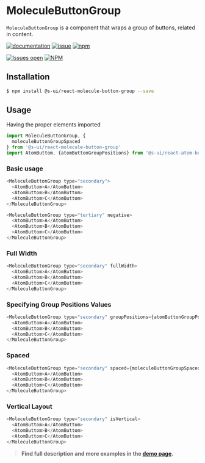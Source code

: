 # MoleculeButtonGroup

`MoleculeButtonGroup` is a component that wraps a group of buttons, related in content.

[![documentation](https://img.shields.io/badge/read%20the%20doc-black?logo=readthedocs)](https://sui-components.vercel.app/workbench/molecule/buttonGroup/)
[![issue](https://img.shields.io/badge/report%20a%20bug-black?logo=openbugbounty&logoColor=red)](https://github.com/SUI-Components/sui-components/issues/new?&projects=4&template=bug-report.yml&assignees=&template=report-a-bug.yml&title=🪲+&labels=bug,component,molecule,buttonGroup)
[![npm](https://img.shields.io/npm/dt/%40s-ui/react-molecule-button-group?logo=npm&labelColor=black)](https://www.npmjs.com/package/@s-ui/react-molecule-button-group)

[![Issues open](https://img.shields.io/github/issues-search/SUI-Components/sui-components?query=is%3Aopen%20label%3Acomponent%20label%3AbuttonGroup&logo=openbugbounty&logoColor=red&label=issues%20open&color=red)](https://github.com/SUI-Components/sui-components/issues?q=is%3Aopen+label%3Acomponent+label%3AbuttonGroup)
[![NPM](https://img.shields.io/npm/l/%40s-ui%2Freact-molecule-button-group)](https://github.com/SUI-Components/sui-components/blob/main/components/molecule/buttonGroup/LICENSE.md)

## Installation

```sh
$ npm install @s-ui/react-molecule-button-group --save
```

## Usage

Having the proper elements imported

```js
import MoleculeButtonGroup, {
  moleculeButtonGroupSpaced
} from '@s-ui/react-molecule-button-group'
import AtomButtom, {atomButtonGroupPositions} from '@s-ui/react-atom-button'
```

### Basic usage

```js
<MoleculeButtonGroup type="secondary">
  <AtomButtom>A</AtomButtom>
  <AtomButtom>B</AtomButtom>
  <AtomButtom>C</AtomButtom>
</MoleculeButtonGroup>
```

```js
<MoleculeButtonGroup type="tertiary" negative>
  <AtomButtom>A</AtomButtom>
  <AtomButtom>B</AtomButtom>
  <AtomButtom>C</AtomButtom>
</MoleculeButtonGroup>
```

### Full Width

```js
<MoleculeButtonGroup type="secondary" fullWidth>
  <AtomButtom>A</AtomButtom>
  <AtomButtom>B</AtomButtom>
  <AtomButtom>C</AtomButtom>
</MoleculeButtonGroup>
```

### Specifying Group Positions Values

```js
<MoleculeButtonGroup type="secondary" groupPositions={atomButtonGroupPositions}>
  <AtomButtom>A</AtomButtom>
  <AtomButtom>B</AtomButtom>
  <AtomButtom>C</AtomButtom>
</MoleculeButtonGroup>
```

### Spaced

```js
<MoleculeButtonGroup type="secondary" spaced={moleculeButtonGroupSpaced.LARGE}>
  <AtomButtom>A</AtomButtom>
  <AtomButtom>B</AtomButtom>
  <AtomButtom>C</AtomButtom>
</MoleculeButtonGroup>
```

### Vertical Layout

```js
<MoleculeButtonGroup type="secondary" isVertical>
  <AtomButtom>A</AtomButtom>
  <AtomButtom>B</AtomButtom>
  <AtomButtom>C</AtomButtom>
</MoleculeButtonGroup>
```

> **Find full description and more examples in the [demo page](https://sui-components.now.sh/workbench/molecule/buttonGroup).**
